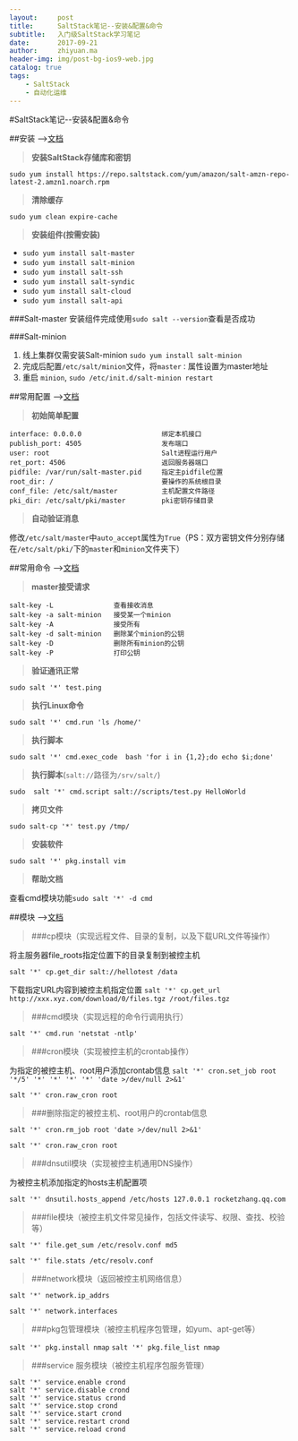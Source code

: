 ```yaml
---
layout:     post
title:      SaltStack笔记--安装&配置&命令
subtitle:   入门级SaltStack学习笔记
date:       2017-09-21
author:     zhiyuan.ma
header-img: img/post-bg-ios9-web.jpg
catalog: true
tags:
    - SaltStack
    - 自动化运维
---
```



#SaltStack笔记--安装&配置&命令

##安装 -->[文档](https://docs.saltstack.com/en/latest/topics/installation/index.html)
>**安装SaltStack存储库和密钥**

```
sudo yum install https://repo.saltstack.com/yum/amazon/salt-amzn-repo-latest-2.amzn1.noarch.rpm
```
>**清除缓存**

```
sudo yum clean expire-cache
```
>**安装组件(按需安装)**

- `sudo yum install salt-master`
- `sudo yum install salt-minion`
- `sudo yum install salt-ssh`
- `sudo yum install salt-syndic`
- `sudo yum install salt-cloud`
- `sudo yum install salt-api`

###Salt-master
安装组件完成使用`sudo salt --version`查看是否成功

###Salt-minion
1. 线上集群仅需安装Salt-minion `sudo yum install salt-minion`
2. 完成后配置`/etc/salt/minion`文件，将`master：`属性设置为master地址
3. 重启 `minion`, `sudo /etc/init.d/salt-minion restart`

##常用配置 -->[文档](https://docs.saltstack.com/en/latest/topics/configuration/index.html)
>**初始简单配置**

```
interface: 0.0.0.0                    绑定本机接口
publish_port: 4505                    发布端口
user: root                            Salt进程运行用户
ret_port: 4506                        返回服务器端口
pidfile: /var/run/salt-master.pid     指定主pidfile位置
root_dir: /                           要操作的系统根目录
conf_file: /etc/salt/master           主机配置文件路径
pki_dir: /etc/salt/pki/master         pki密钥存储目录
```

>**自动验证消息**

修改`/etc/salt/master`中`auto_accept`属性为`True`（PS：双方密钥文件分别存储在`/etc/salt/pki/`下的`master`和`minion`文件夹下）

##常用命令 -->[文档](https://docs.saltstack.com/en/latest/ref/cli/index.html)
>**master接受请求**

```
salt-key -L               查看接收消息
salt-key -a salt-minion   接受某一个minion
salt-key -A               接受所有
salt-key -d salt-minion   删除某个minion的公钥
salt-key -D               删除所有minion的公钥
salt-key -P               打印公钥
```

>**验证通讯正常**

`sudo salt '*' test.ping`
>**执行Linux命令**

`sudo salt '*' cmd.run 'ls /home/'`

>**执行脚本**

`sudo salt '*' cmd.exec_code  bash 'for i in {1,2};do echo $i;done'`

>**执行脚本**(`salt://`路径为`/srv/salt/`)

`sudo  salt '*' cmd.script salt://scripts/test.py HelloWorld`

>**拷贝文件**

`sudo salt-cp '*' test.py /tmp/`

>**安装软件**

`sudo salt '*' pkg.install vim`

>**帮助文档**

查看cmd模块功能`sudo salt '*' -d cmd`


##模块 -->[文档](https://docs.saltstack.com/en/latest/ref/index.html)


>###cp模块（实现远程文件、目录的复制，以及下载URL文件等操作）

将主服务器file_roots指定位置下的目录复制到被控主机

`salt '*' cp.get_dir salt://hellotest /data`
 
下载指定URL内容到被控主机指定位置
`salt '*' cp.get_url http://xxx.xyz.com/download/0/files.tgz /root/files.tgz`
 
>###cmd模块（实现远程的命令行调用执行）

`salt '*' cmd.run 'netstat -ntlp'`
 
>###cron模块（实现被控主机的crontab操作）

为指定的被控主机、root用户添加crontab信息
`salt '*' cron.set_job root '*/5' '*' '*' '*' '*' 'date >/dev/null 2>&1'`

`salt '*' cron.raw_cron root`
 
>###删除指定的被控主机、root用户的crontab信息

`salt '*' cron.rm_job root 'date >/dev/null 2>&1'`

`salt '*' cron.raw_cron root`
 
>###dnsutil模块（实现被控主机通用DNS操作）

为被控主机添加指定的hosts主机配置项

`salt '*' dnsutil.hosts_append /etc/hosts 127.0.0.1 rocketzhang.qq.com`
 
>###file模块（被控主机文件常见操作，包括文件读写、权限、查找、校验等）

`salt '*' file.get_sum /etc/resolv.conf md5`

`salt '*' file.stats /etc/resolv.conf`
 
>###network模块（返回被控主机网络信息）

`salt '*' network.ip_addrs`

`salt '*' network.interfaces`
 
>###pkg包管理模块（被控主机程序包管理，如yum、apt-get等）

`salt '*' pkg.install nmap`
`salt '*' pkg.file_list nmap`
 
>###service 服务模块（被控主机程序包服务管理）

```
salt '*' service.enable crond
salt '*' service.disable crond
salt '*' service.status crond
salt '*' service.stop crond
salt '*' service.start crond
salt '*' service.restart crond
salt '*' service.reload crond
```
















